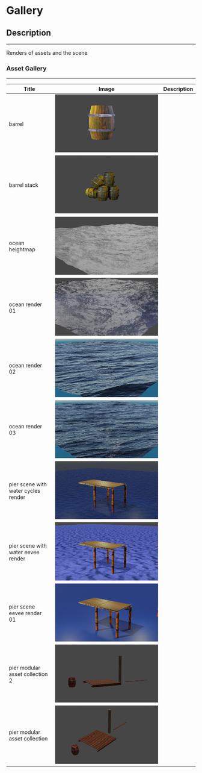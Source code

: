 # Gallery

## Description
___
Renders of assets and the scene


### Asset Gallery
___
|Title| Image | Description|
--- | --- | ---
|barrel| ![barrel](barrel.png) | |
|barrel stack| ![barrel stack](barrel_stack.png) | |
|ocean heightmap| ![ocean heightmap](ocean_heightmap.png) | |
|ocean render 01| ![ocean render 01](ocean_render-01.png) | |
|ocean render 02| ![ocean render 02](ocean_render-02.png) | |
|ocean render 03| ![ocean render 03](ocean_render-03.png) | |
|pier scene with water cycles render| ![pier scene with water cycles render](pier-scene-with-water_cycles-render.png) | |
|pier scene with water eevee render| ![pier scene with water eevee render](pier-scene-with-water_eevee-render.png) | |
|pier scene eevee render 01| ![pier scene eevee render 01](pier-scene_eevee-render-01.png) | |
|pier modular asset collection 2| ![pier modular asset collection 2](pier_modular-asset-collection-2.png) | |
|pier modular asset collection| ![pier modular asset collection](pier_modular-asset-collection.png) | |
